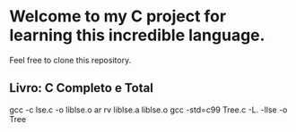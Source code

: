 # Welcome to my C project for learning this incredible language.
Feel free to clone this repository.
## Livro: C Completo e Total
gcc -c lse.c -o liblse.o
ar rv liblse.a liblse.o
 gcc -std=c99 Tree.c -L. -llse -o Tree